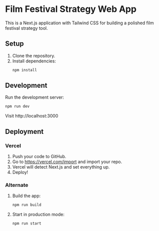 
# Film Festival Strategy Web App

This is a Next.js application with Tailwind CSS for building a polished film festival strategy tool.

## Setup

1. Clone the repository.
2. Install dependencies:
   ```bash
   npm install
   ```

## Development

Run the development server:
```bash
npm run dev
```

Visit http://localhost:3000

## Deployment

### Vercel
1. Push your code to GitHub.
2. Go to https://vercel.com/import and import your repo.
3. Vercel will detect Next.js and set everything up.
4. Deploy!

### Alternate
1. Build the app:
   ```bash
   npm run build
   ```
2. Start in production mode:
   ```bash
   npm run start
   ```
